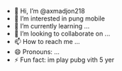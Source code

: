- 👋 Hi, I’m @axmadjon218
- 👀 I’m interested in pung mobile
- 🌱 I’m currently learning ...
- 💞️ I’m looking to collaborate on ...
- 📫 How to reach me ...
- 😄 Pronouns: ...
- ⚡ Fun fact: im play pubg vith 5 yer

<!---
axmadjon218/axmadjon218 is a ✨ special ✨ repository because its `README.md` (this file) appears on your GitHub profile.
You can click the Preview link to take a look at your changes.
--->
